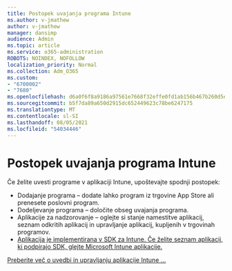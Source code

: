 ```yaml
---
title: Postopek uvajanja programa Intune
ms.author: v-jmathew
author: v-jmathew
manager: dansimp
audience: Admin
ms.topic: article
ms.service: o365-administration
ROBOTS: NOINDEX, NOFOLLOW
localization_priority: Normal
ms.collection: Adm_O365
ms.custom:
- "6700002"
- "7680"
ms.openlocfilehash: d6a0f6f8a9186a97561e7668f32effe0fd1ab156b467b260d5ebef5dbd6b9ff8
ms.sourcegitcommit: b5f7da89a650d2915dc652449623c78be6247175
ms.translationtype: MT
ms.contentlocale: sl-SI
ms.lasthandoff: 08/05/2021
ms.locfileid: "54034446"
---
```

# <a name="intune-app-deployment-process"></a>Postopek uvajanja programa Intune

Če želite uvesti programe v aplikaciji Intune, upoštevajte spodnji postopek:

- Dodajanje programa – dodate lahko program iz trgovine App Store ali prenesete poslovni program.
- Dodeljevanje programa – določite obseg uvajanja programa.
- Aplikacije za nadzorovanje – oglejte si stanje namestitve aplikacij, seznam odkritih aplikacij in upravljanje aplikacij, kupljenih v trgovinah programov.
- [Aplikacija je implementirana v SDK za Intune. Če želite seznam aplikacij, ki podpirajo SDK, glejte Microsoft Intune aplikacije.](https://docs.microsoft.com/mem/intune/apps/apps-supported-intune-apps)

[Preberite več o uvedbi in upravljanju aplikacije Intune ...](https://docs.microsoft.com/mem/intune/apps/app-management)
